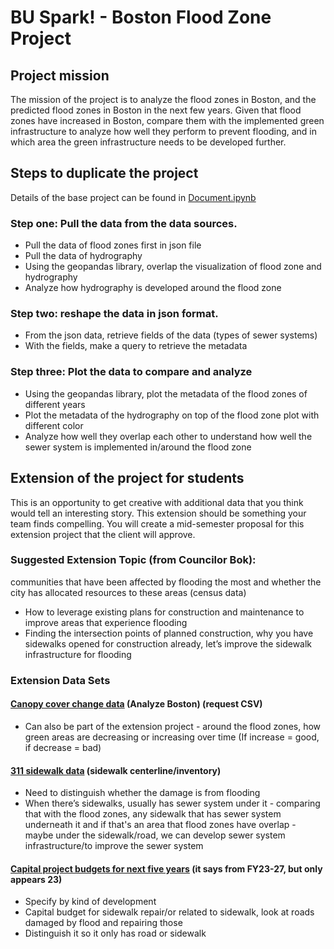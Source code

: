 # BU Spark! - Boston Flood Zone Project

## Project mission

The mission of the project is to analyze the flood zones in Boston, and the predicted flood zones in Boston in the next few years. Given that flood zones have increased in Boston, compare them with the implemented green infrastructure to analyze how well they perform to prevent flooding, and in which area the green infrastructure needs to be developed further.

## Steps to duplicate the project

Details of the base project can be found in [Document.ipynb](https://github.com/harrisonahn1129/Spark-Sustainability/blob/main/Document.ipynb)

### Step one: Pull the data from the data sources.
- Pull the data of flood zones first in json file
- Pull the data of hydrography
- Using the geopandas library, overlap the visualization of flood zone and hydrography
- Analyze how hydrography is developed around the flood zone

### Step two: reshape the data in json format.
- From the json data, retrieve fields of the data (types of sewer systems)
- With the fields, make a query to retrieve the metadata

### Step three: Plot the data to compare and analyze
- Using the geopandas library, plot the metadata of the flood zones of different years
- Plot the metadata of the hydrography on top of the flood zone plot with different color
- Analyze how well they overlap each other to understand how well the sewer system is implemented in/around the flood zone

## Extension of the project for students

This is an opportunity to get creative with additional data that you think would tell an interesting story. This extension should be something your team finds compelling. You will create a mid-semester proposal for this extension project that the client will approve. 

### Suggested Extension Topic (from Councilor Bok): 
communities that have been affected by flooding the most and whether the city has allocated resources to these areas (census data)
- How to leverage existing plans for construction and maintenance to improve areas that experience flooding
- Finding the intersection points of planned construction, why you have sidewalks opened for construction already, let’s improve the sidewalk infrastructure for flooding 

### Extension Data Sets
#### [Canopy cover change data](https://data.boston.gov/dataset/canopy-change-assessment-2019-land-cover) (Analyze Boston) (request CSV)
- Can also be part of the extension project - around the flood zones, how green areas are decreasing or increasing over time (If increase = good, if decrease = bad)

#### [311 sidewalk data](https://data.boston.gov/dataset?q=sidewalk&sort=score+desc%2C+metadata_modified+desc) (sidewalk centerline/inventory)
- Need to distinguish whether the damage is from flooding 
- When there’s sidewalks, usually has sewer system under it - comparing that with the flood zones, any sidewalk that has sewer system underneath it and if that's an area that flood zones have overlap - maybe under the sidewalk/road, we can develop sewer system infrastructure/to improve the sewer system 

#### [Capital project budgets for next five years](https://data.boston.gov/dataset/capital-budget) (it says from FY23-27, but only appears 23)
- Specify by kind of development
- Capital budget for sidewalk repair/or related to sidewalk, look at roads damaged by flood and repairing those
- Distinguish it so it only has road or sidewalk 
